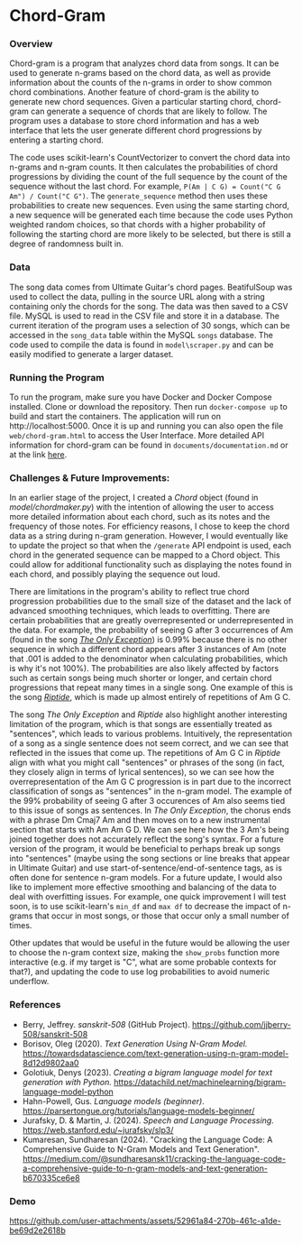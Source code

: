 # Chord-Gram

### Overview
Chord-gram is a program that analyzes chord data from songs. It can be used to generate n-grams based on the chord data, as well as provide information about the counts of the n-grams in order to show common chord combinations. Another feature of chord-gram is the ability to generate new chord sequences. Given a particular starting chord, chord-gram can generate a sequence of chords that are likely to follow. The program uses a database to store chord information and has a web interface that lets the user generate different chord progressions by entering a starting chord.

The code uses scikit-learn's CountVectorizer to convert the chord data into n-grams and n-gram counts. It then calculates the probabilities of chord progressions by dividing the count of the full sequence by the count of the sequence without the last chord. For example, `P(Am | C G) = Count("C G Am") / Count("C G")`. The `generate_sequence` method then uses these probabilities to create new sequences. Even using the same starting chord, a new sequence will be generated each time because the code uses Python weighted random choices, so that chords with a higher probability of following the starting chord are more likely to be selected, but there is still a degree of randomness built in.

### Data
The song data comes from Ultimate Guitar's chord pages. BeatifulSoup was used to collect the data, pulling in the source URL along with a string containing only the chords for the song. The data was then saved to a CSV file. MySQL is used to read in the CSV file and store it in a database. The current iteration of the program uses a selection of 30 songs, which can be accessed in the  `song_data` table within the MySQL `songs`  database. The code used to compile the data is found in `model\scraper.py` and can be easily modified to generate a larger dataset.

### Running the Program
To run the program, make sure you have Docker and Docker Compose installed. Clone or download the repository. Then run `docker-compose up` to build and start the containers. The application will run on http://localhost:5000. Once it is up and running you can also open the file `web/chord-gram.html` to access the User Interface. More detailed API information for chord-gram can be found in `documents/documentation.md` or at the link [here](https://github.com/aliklec/chord-gram/blob/master/documents/documentation.md).





### Challenges & Future Improvements:

In an earlier stage of the project, I created a _Chord_ object (found in _model/chordmaker.py_) with the intention of allowing the user to access more detailed information about each chord, such as its notes and the frequency of those notes. For efficiency reasons, I chose to keep the chord data as a string during n-gram generation. However, I would eventually like to update the project so that when the `/generate` API endpoint is used, each chord in the generated sequence can be mapped to a Chord object. This could allow for additional functionality such as displaying the notes found in each chord, and possibly playing the sequence out loud.

 There are limitations in the program's ability to reflect true chord progression probabilities due to the small size of the dataset and the lack of advanced smoothing techniques, which leads to overfitting. There are certain probabilities that are greatly overrepresented or underrepresented in the data. For example, the probability of seeing G after 3 occurrences of Am (found in the song [_The Only Exception_](https://tabs.ultimate-guitar.com/tab/paramore/the-only-exception-chords-874862)) is 0.99% because there is no other sequence in which a different chord appears after 3 instances of Am (note that .001 is added to the denominator when calculating probabilities, which is why it's not 100%). The probabilities are also likely affected by factors such as certain songs being much shorter or longer, and certain chord progressions that repeat many times in a single song. One example of this is the song [_Riptide_]([/guides/content/editing-an-existing-page](https://tabs.ultimate-guitar.com/tab/vance-joy/riptide-chords-1237247)), which is made up almost entirely of repetitions of Am G C. 
 
The song _The Only Exception_ and _Riptide_ also highlight another interesting limitation of the program, which is that songs are essentially treated as "sentences", which leads to various problems. Intuitively, the representation of a song as a single sentence does not seem correct, and we can see that reflected in the issues that come up. The repetitions of Am G C in _Riptide_ align with what you might call "sentences" or phrases of the song (in fact, they closely align in terms of lyrical sentences), so we can see how the overrepresentation of the Am G C progression is in part due to the incorrect classification of songs as "sentences" in the n-gram model. The example of the 99% probability of seeing G after 3 occurences of Am also seems tied to this issue of songs as sentences. In _The Only Exception_, the chorus ends with a phrase Dm Cmaj7 Am and then moves on to a new instrumental section that starts with Am Am G D. We can see here how the 3 Am's being joined together does not accurately reflect the song's syntax. For a future version of the program, it would be beneficial to perhaps break up songs into "sentences" (maybe using the song sections or line breaks that appear in Ultimate Guitar) and use start-of-sentence/end-of-sentence tags, as is often done for sentence n-gram models. For a future update, I would also like to implement more effective smoothing and balancing of the data to deal with overfitting issues. For example, one quick improvement I will test soon, is to use scikit-learn's `min_df` and `max df` to decrease the impact of n-grams that occur in most songs, or those that occur only a small number of times.

Other updates that would be useful in the future would be allowing the user to choose the n-gram context size, making the `show_probs` function more interactive (e.g. if my target is "C", what are some probable contexts for that?), and updating the code to use log probabilities to avoid numeric underflow.

### References
- Berry, Jeffrey. _sanskrit-508_ (GitHub Project). https://github.com/jjberry-508/sanskrit-508
- Borisov, Oleg (2020). _Text Generation Using N-Gram Model._ https://towardsdatascience.com/text-generation-using-n-gram-model-8d12d9802aa0
- Golotiuk, Denys (2023). _Creating a bigram language model for text generation with Python._ https://datachild.net/machinelearning/bigram-language-model-python
- Hahn-Powell, Gus. _Language models (beginner)_. https://parsertongue.org/tutorials/language-models-beginner/
- Jurafsky, D. & Martin, J. (2024). _Speech and Language Processing_. https://web.stanford.edu/~jurafsky/slp3/
- Kumaresan, Sundharesan (2024). "Cracking the Language Code: A Comprehensive Guide to N-Gram Models and Text Generation". https://medium.com/@sundharesansk11/cracking-the-language-code-a-comprehensive-guide-to-n-gram-models-and-text-generation-b670335ce6e8

### Demo
https://github.com/user-attachments/assets/52961a84-270b-461c-a1de-be69d2e2618b
